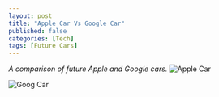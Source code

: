 ```yaml
---
layout: post
title: "Apple Car Vs Google Car"
published: false
categories: [Tech]
tags: [Future Cars]
---
```


*A comparison of future Apple and Google cars.*
![Apple Car](http://learnbonds.com/wp-content/uploads/apple-car.png)

![Goog Car](http://techno-car.fr/wp-content/uploads/2014/12/google-car-autonome-beta-622x415.jpg)
